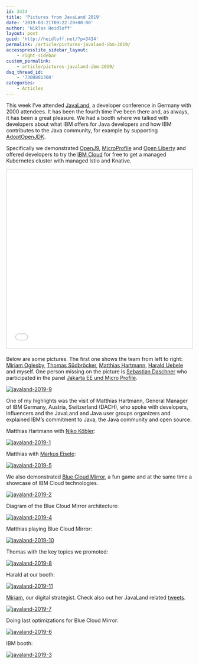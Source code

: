 ```yaml
---
id: 3434
title: 'Pictures from JavaLand 2019'
date: '2019-03-21T09:22:29+00:00'
author: 'Niklas Heidloff'
layout: post
guid: 'http://heidloff.net/?p=3434'
permalink: /article/pictures-javaland-ibm-2019/
accesspresslite_sidebar_layout:
    - right-sidebar
custom_permalink:
    - article/pictures-javaland-ibm-2019/
dsq_thread_id:
    - '7308881308'
categories:
    - Articles
---
```


This week I’ve attended [JavaLand](https://www.javaland.eu/en/home/), a developer conference in Germany with 2000 attendees. It has been the fourth time I’ve been there and, as always, it has been a great pleasure. We had a booth where we talked with developers about what IBM offers for Java developers and how IBM contributes to the Java community, for example by supporting [AdoptOpenJDK](https://adoptopenjdk.net/).

Specifically we demonstrated [OpenJ9](https://www.eclipse.org/openj9/), [MicroProfile](https://microprofile.io/) and [Open Liberty](https://openliberty.io/) and offered developers to try the [IBM Cloud](http://ibm.biz/nheidloff) for free to get a managed Kubernetes cluster with managed Istio and Knative.

<iframe allowfullscreen="" frameborder="0" height="485" marginheight="0" marginwidth="0" scrolling="no" src="//www.slideshare.net/slideshow/embed_code/key/ETIXdQqNLcmVi8?startSlide=3" style="border:1px solid #CCC; border-width:1px; margin-bottom:5px; max-width: 100%;" width="800"> </iframe>

Below are some pictures. The first one shows the team from left to right: [Miriam Oglesby](https://twitter.com/Jessieevaline), [Thomas Südbröcker](https://twitter.com/tsuedbroecker), [Matthias Hartmann](https://twitter.com/matthiahartmann), [Harald Uebele](https://twitter.com/harald_u) and myself. One person missing on the picture is [Sebastian Daschner](https://twitter.com/DaschnerS) who participated in the panel [Jakarta EE und Micro Profile](https://programm.javaland.eu/2019/#/scheduledEvent/569343).

[![javaland-2019-9](http://heidloff.net/wp-content/uploads/2019/03/javaland-2019-9.jpg)](http://heidloff.net/wp-content/uploads/2019/03/javaland-2019-9.jpg)

One of my highlights was the visit of Matthias Hartmann, General Manager of IBM Germany, Austria, Switzerland (DACH), who spoke with developers, influencers and the JavaLand and Java user groups organizers and explained IBM’s commitment to Java, the Java community and open source.

Matthias Hartmann with [Niko Köbler](https://twitter.com/dasniko):

[![javaland-2019-1](http://heidloff.net/wp-content/uploads/2019/03/javaland-2019-1.jpg)](http://heidloff.net/wp-content/uploads/2019/03/javaland-2019-1.jpg)

Matthias with [Markus Eisele](https://twitter.com/myfear):

[![javaland-2019-5](http://heidloff.net/wp-content/uploads/2019/03/javaland-2019-5.jpg)](http://heidloff.net/wp-content/uploads/2019/03/javaland-2019-5.jpg)

We also demonstrated [Blue Cloud Mirror](https://blue-cloud-mirror.mybluemix.net), a fun game and at the same time a showcase of IBM Cloud technologies.

[![javaland-2019-2](http://heidloff.net/wp-content/uploads/2019/03/javaland-2019-2.jpg)](http://heidloff.net/wp-content/uploads/2019/03/javaland-2019-2.jpg)

Diagram of the Blue Cloud Mirror architecture:

[![javaland-2019-4](http://heidloff.net/wp-content/uploads/2019/03/javaland-2019-4.jpg)](http://heidloff.net/wp-content/uploads/2019/03/javaland-2019-4.jpg)

Matthias playing Blue Cloud Mirror:

[![javaland-2019-10](http://heidloff.net/wp-content/uploads/2019/03/javaland-2019-10.jpg)](http://heidloff.net/wp-content/uploads/2019/03/javaland-2019-10.jpg)

Thomas with the key topics we promoted:

[![javaland-2019-8](http://heidloff.net/wp-content/uploads/2019/03/javaland-2019-8.jpg)](http://heidloff.net/wp-content/uploads/2019/03/javaland-2019-8.jpg)

Harald at our booth:

[![javaland-2019-11](http://heidloff.net/wp-content/uploads/2019/03/javaland-2019-11.jpg)](http://heidloff.net/wp-content/uploads/2019/03/javaland-2019-11.jpg)

[Miriam](https://twitter.com/Jessieevaline), our digital strategist. Check also out her JavaLand related [tweets](https://twitter.com/Jessieevaline/status/1108351599171252224).

[![javaland-2019-7](http://heidloff.net/wp-content/uploads/2019/03/javaland-2019-7.jpg)](http://heidloff.net/wp-content/uploads/2019/03/javaland-2019-7.jpg)

Doing last optimizations for Blue Cloud Mirror:

[![javaland-2019-6](http://heidloff.net/wp-content/uploads/2019/03/javaland-2019-6.jpg)](http://heidloff.net/wp-content/uploads/2019/03/javaland-2019-6.jpg)

IBM booth:

[![javaland-2019-3](http://heidloff.net/wp-content/uploads/2019/03/javaland-2019-3.jpg)](http://heidloff.net/wp-content/uploads/2019/03/javaland-2019-3.jpg)